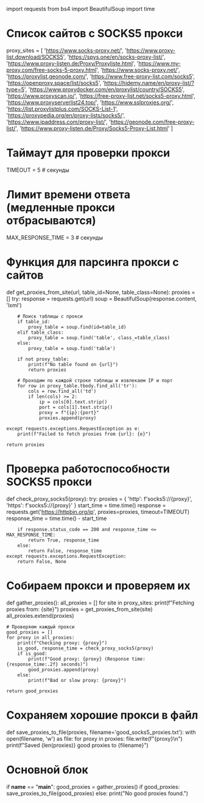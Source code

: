 import requests
from bs4 import BeautifulSoup
import time

# Список сайтов с SOCKS5 прокси
proxy_sites = [
    'https://www.socks-proxy.net/',
    'https://www.proxy-list.download/SOCKS5',
    'https://spys.one/en/socks-proxy-list/',
    'https://www.proxy-listen.de/Proxy/Proxyliste.html',
    'https://www.my-proxy.com/free-socks-5-proxy.html',
    'https://www.socks-proxy.net/',
    'https://proxylist.geonode.com/',
    'https://www.free-proxy-list.com/socks5',
    'https://openproxy.space/list/socks5',
    'https://hidemy.name/en/proxy-list/?type=5',
    'https://www.proxydocker.com/en/proxylist/country/SOCKS5',
    'https://www.proxyscan.io/',
    'https://free-proxy-list.net/socks5-proxy.html',
    'https://www.proxyserverlist24.top/',
    'https://www.sslproxies.org/',
    'https://list.proxylistplus.com/SOCKS-List-1',
    'https://proxypedia.org/en/proxy-lists/socks5/',
    'https://www.ipaddress.com/proxy-list/',
    'https://geonode.com/free-proxy-list/',
    'https://www.proxy-listen.de/Proxy/Socks5-Proxy-List.html'
]

# Таймаут для проверки прокси
TIMEOUT = 5  # секунды

# Лимит времени ответа (медленные прокси отбрасываются)
MAX_RESPONSE_TIME = 3  # секунды

# Функция для парсинга прокси с сайтов
def get_proxies_from_site(url, table_id=None, table_class=None):
    proxies = []
    try:
        response = requests.get(url)
        soup = BeautifulSoup(response.content, 'lxml')

        # Поиск таблицы с прокси
        if table_id:
            proxy_table = soup.find(id=table_id)
        elif table_class:
            proxy_table = soup.find('table', class_=table_class)
        else:
            proxy_table = soup.find('table')

        if not proxy_table:
            print(f"No table found on {url}")
            return proxies
        
        # Проходим по каждой строке таблицы и извлекаем IP и порт
        for row in proxy_table.tbody.find_all('tr'):
            cols = row.find_all('td')
            if len(cols) >= 2:
                ip = cols[0].text.strip()
                port = cols[1].text.strip()
                proxy = f"{ip}:{port}"
                proxies.append(proxy)

    except requests.exceptions.RequestException as e:
        print(f"Failed to fetch proxies from {url}: {e}")
    
    return proxies

# Проверка работоспособности SOCKS5 прокси
def check_proxy_socks5(proxy):
    try:
        proxies = {
            'http': f'socks5://{proxy}',
            'https': f'socks5://{proxy}'
        }
        start_time = time.time()
        response = requests.get('https://httpbin.org/ip', proxies=proxies, timeout=TIMEOUT)
        response_time = time.time() - start_time

        if response.status_code == 200 and response_time <= MAX_RESPONSE_TIME:
            return True, response_time
        else:
            return False, response_time
    except requests.exceptions.RequestException:
        return False, None

# Собираем прокси и проверяем их
def gather_proxies():
    all_proxies = []
    for site in proxy_sites:
        print(f"Fetching proxies from: {site}")
        proxies = get_proxies_from_site(site)
        all_proxies.extend(proxies)
    
    # Проверяем каждый прокси
    good_proxies = []
    for proxy in all_proxies:
        print(f"Checking proxy: {proxy}")
        is_good, response_time = check_proxy_socks5(proxy)
        if is_good:
            print(f"Good proxy: {proxy} (Response time: {response_time:.2f} seconds)")
            good_proxies.append(proxy)
        else:
            print(f"Bad or slow proxy: {proxy}")
    
    return good_proxies

# Сохраняем хорошие прокси в файл
def save_proxies_to_file(proxies, filename='good_socks5_proxies.txt'):
    with open(filename, 'w') as file:
        for proxy in proxies:
            file.write(f"{proxy}\n")
    print(f"Saved {len(proxies)} good proxies to {filename}")

# Основной блок
if __name__ == "__main__":
    good_proxies = gather_proxies()
    if good_proxies:
        save_proxies_to_file(good_proxies)
    else:
        print("No good proxies found.")
